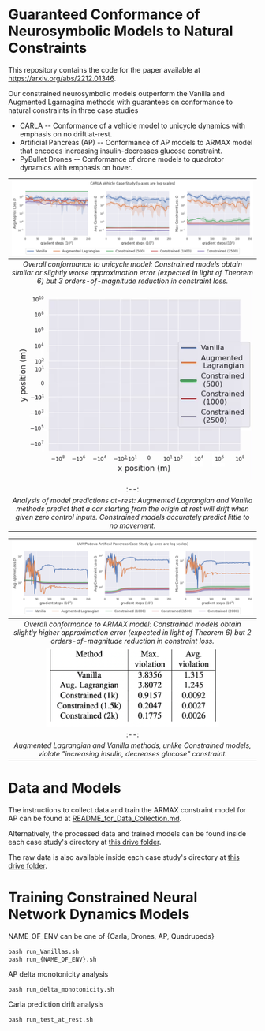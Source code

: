 # Guaranteed Conformance of Neurosymbolic Models to Natural Constraints
This repository contains the code for the paper available at https://arxiv.org/abs/2212.01346.

Our constrained neurosymbolic models outperform the Vanilla and Augmented Lgarnagina methods with guarantees on conformance to natural constraints in three case studies
* CARLA -- Conformance of a vehicle model to unicycle dynamics with emphasis on no drift at-rest.
* Artificial Pancreas (AP) -- Conformance of AP models to ARMAX model that encodes increasing insulin-decreases glucose constraint.
* PyBullet Drones -- Conformance of drone models to quadrotor dynamics with emphasis on hover.

| <img src="content/CARLA_Plots.png" width="800"> | 
|:--:| 
| *Overall conformance to unicycle model: Constrained models obtain similar or slightly worse approximation error (expected in light of Theorem 6) but 3 orders-of-magnitude reduction in constraint loss.* |
| ![](content/predictions_at_rest_0_seed_20timesteps.gif) | 
|:--:| 
| *Analysis of model predictions at-rest: Augmented Lagrangian and Vanilla methods predict that a car starting from the origin at rest will drift when given zero control inputs. Constrained models accurately predict little to no movement.* |

| <img src="content/AP_Plots.png" width="800"> | 
|:--:| 
| *Overall conformance to ARMAX model: Constrained models obtain slightly higher approximation error (expected in light of Theorem 6) but 2 orders-of-magnitude reduction in constraint loss.* |
| <img src="content/AP_table.png" width="350"> | 
|:--:| 
| *Augmented Lagrangian and Vanilla methods, unlike Constrained models, violate "increasing insulin, decreases glucose" constraint.* |



# Data and Models
The instructions to collect data and train the ARMAX constraint model for AP can be found at [README_for_Data_Collection.md](README_for_Data_Collection.md).

Alternatively, the processed data and trained models can be found inside each case study's directory at [this drive folder](https://drive.google.com/drive/folders/1L-aX46Xpkj7-1dps8lGuwRSAbENTX3lD?usp=sharing).

The raw data is also available inside each case study's directory at [this drive folder](https://drive.google.com/drive/folders/1mBGhZE1qdIXdwtYmAOgHUMsdHiW0YbxP?usp=sharing).

# Training Constrained Neural Network Dynamics Models
NAME_OF_ENV can be one of {Carla, Drones, AP, Quadrupeds}
```
bash run_Vanillas.sh
bash run_{NAME_OF_ENV}.sh
```

AP delta monotonicity analysis
```
bash run_delta_monotonicity.sh
```

Carla prediction drift analysis
```
bash run_test_at_rest.sh
```
